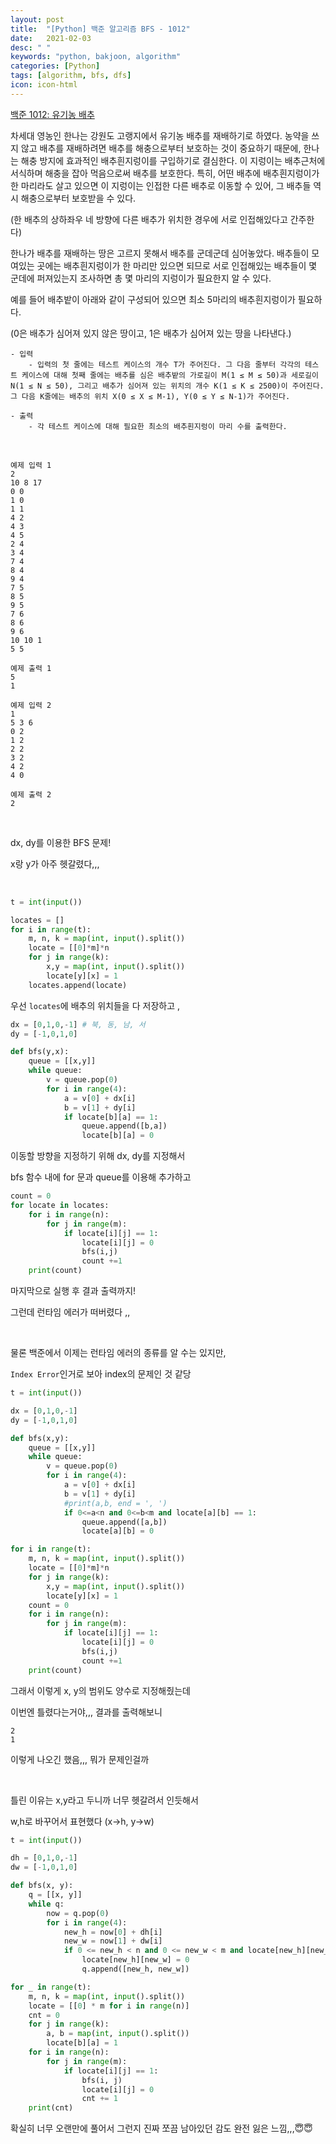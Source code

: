 ```yaml
---
layout: post
title:  "[Python] 백준 알고리즘 BFS - 1012"
date:   2021-02-03
desc: " "
keywords: "python, bakjoon, algorithm"
categories: [Python]
tags: [algorithm, bfs, dfs]
icon: icon-html
---
```



[백준 1012: 유기농 배추](https://www.acmicpc.net/problem/1012)


차세대 영농인 한나는 강원도 고랭지에서 유기농 배추를 재배하기로 하였다. 농약을 쓰지 않고 배추를 재배하려면 배추를 해충으로부터 보호하는 것이 중요하기 때문에, 한나는 해충 방지에 효과적인 배추흰지렁이를 구입하기로 결심한다. 이 지렁이는 배추근처에 서식하며 해충을 잡아 먹음으로써 배추를 보호한다. 특히, 어떤 배추에 배추흰지렁이가 한 마리라도 살고 있으면 이 지렁이는 인접한 다른 배추로 이동할 수 있어, 그 배추들 역시 해충으로부터 보호받을 수 있다.

(한 배추의 상하좌우 네 방향에 다른 배추가 위치한 경우에 서로 인접해있다고 간주한다)

한나가 배추를 재배하는 땅은 고르지 못해서 배추를 군데군데 심어놓았다. 배추들이 모여있는 곳에는 배추흰지렁이가 한 마리만 있으면 되므로 서로 인접해있는 배추들이 몇 군데에 퍼져있는지 조사하면 총 몇 마리의 지렁이가 필요한지 알 수 있다.

예를 들어 배추밭이 아래와 같이 구성되어 있으면 최소 5마리의 배추흰지렁이가 필요하다.

(0은 배추가 심어져 있지 않은 땅이고, 1은 배추가 심어져 있는 땅을 나타낸다.)


```
- 입력
    - 입력의 첫 줄에는 테스트 케이스의 개수 T가 주어진다. 그 다음 줄부터 각각의 테스트 케이스에 대해 첫째 줄에는 배추를 심은 배추밭의 가로길이 M(1 ≤ M ≤ 50)과 세로길이 N(1 ≤ N ≤ 50), 그리고 배추가 심어져 있는 위치의 개수 K(1 ≤ K ≤ 2500)이 주어진다. 그 다음 K줄에는 배추의 위치 X(0 ≤ X ≤ M-1), Y(0 ≤ Y ≤ N-1)가 주어진다.

- 출력
    - 각 테스트 케이스에 대해 필요한 최소의 배추흰지렁이 마리 수를 출력한다.

```

<br>


```
예제 입력 1
2
10 8 17
0 0
1 0
1 1
4 2
4 3
4 5
2 4
3 4
7 4
8 4
9 4
7 5
8 5
9 5
7 6
8 6
9 6
10 10 1
5 5

예제 출력 1
5
1
```

```
예제 입력 2
1
5 3 6
0 2
1 2
2 2
3 2
4 2
4 0

예제 출력 2
2

```

<br>

dx, dy를 이용한 BFS 문제!

x랑 y가 아주 헷갈렸다,,,


<br>

```Python
t = int(input())

locates = []
for i in range(t):
    m, n, k = map(int, input().split())
    locate = [[0]*m]*n
    for j in range(k):
        x,y = map(int, input().split())
        locate[y][x] = 1
    locates.append(locate)
```

우선 `locates`에 배추의 위치들을 다 저장하고 ,


```Python
dx = [0,1,0,-1] # 북, 동, 남, 서
dy = [-1,0,1,0]

def bfs(y,x):
    queue = [[x,y]]
    while queue:
        v = queue.pop(0)
        for i in range(4):
            a = v[0] + dx[i]
            b = v[1] + dy[i]
            if locate[b][a] == 1:
                queue.append([b,a])
                locate[b][a] = 0
```


이동할 방향을 지정하기 위해 dx, dy를 지정해서

bfs 함수 내에 for 문과 queue를 이용해 추가하고



```python
count = 0
for locate in locates:
    for i in range(n):
        for j in range(m):
            if locate[i][j] == 1:
                locate[i][j] = 0
                bfs(i,j)
                count +=1
    print(count)
```

마지막으로 실행 후 결과 출력까지!

그런데 런타임 에러가 떠버렸다 ,,




<br>

물론 백준에서 이제는 런타임 에러의 종류를 알 수는 있지만,

`Index Error`인거로 보아 index의 문제인 것 같당


```Python
t = int(input())

dx = [0,1,0,-1]
dy = [-1,0,1,0]

def bfs(x,y):
    queue = [[x,y]]
    while queue:
        v = queue.pop(0)
        for i in range(4):
            a = v[0] + dx[i]
            b = v[1] + dy[i]
            #print(a,b, end = ', ')
            if 0<=a<n and 0<=b<m and locate[a][b] == 1:
                queue.append([a,b])
                locate[a][b] = 0

for i in range(t):
    m, n, k = map(int, input().split())
    locate = [[0]*m]*n
    for j in range(k):
        x,y = map(int, input().split())
        locate[y][x] = 1  
    count = 0
    for i in range(n):
        for j in range(m):
            if locate[i][j] == 1:
                locate[i][j] = 0
                bfs(i,j)
                count +=1
    print(count)
```

그래서 이렇게 x, y의 범위도 양수로 지정해줬는데

이번엔 틀렸다는거야,,, 결과를 출력해보니


```
2
1
```

이렇게 나오긴 했음,,, 뭐가 문제인걸까



<br>

틀린 이유는 x,y라고 두니까 너무 헷갈려서 인듯해서

w,h로 바꾸어서 표현했다 (x->h, y->w)


```Python
t = int(input())

dh = [0,1,0,-1]
dw = [-1,0,1,0]

def bfs(x, y):
    q = [[x, y]]
    while q:
        now = q.pop(0)
        for i in range(4):
            new_h = now[0] + dh[i]
            new_w = now[1] + dw[i]
            if 0 <= new_h < n and 0 <= new_w < m and locate[new_h][new_w] == 1:
                locate[new_h][new_w] = 0
                q.append([new_h, new_w])

for _ in range(t):
    m, n, k = map(int, input().split())
    locate = [[0] * m for i in range(n)]
    cnt = 0
    for j in range(k):
        a, b = map(int, input().split())
        locate[b][a] = 1
    for i in range(n):
        for j in range(m):
            if locate[i][j] == 1:
                bfs(i, j)
                locate[i][j] = 0
                cnt += 1
    print(cnt)

```


확실히 너무 오랜만에 풀어서 그런지 진짜 쪼끔 남아있던 감도 완전 잃은 느낌,,,😇😇



<br>
